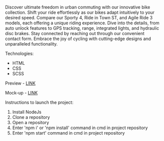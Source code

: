 Discover ultimate freedom in urban commuting with our innovative bike collection. Shift your ride effortlessly as our bikes adapt intuitively to your desired speed. Compare our Sporty 4, Ride in Town ST, and Agile Ride 3 models, each offering a unique riding experience. Dive into the details, from auto unlock features to GPS tracking, range, integrated lights, and hydraulic disc brakes. Stay connected by reaching out through our convenient contact form. Embrace the joy of cycling with cutting-edge designs and unparalleled functionality.

Technologies:
- HTML
- CSS
- SCSS

Preview - [LINK](https://kovachhh.github.io/bikes_shop_landing/)

Mock-up - [LINK](https://www.figma.com/file/NZQAIydtHo5QkINyGLHNcq/BIKE-New-Version?type=design&node-id=41317-204&mode=design&t=Mh6syJUu3bINNA0t-0)

Instructions to launch the project:
1. Install NodeJs
2. Clone a repository
3. Open a repository
4. Enter 'npm i' or 'npm install' command in cmd in project repository
5. Enter 'npm start' command in cmd in project repository
